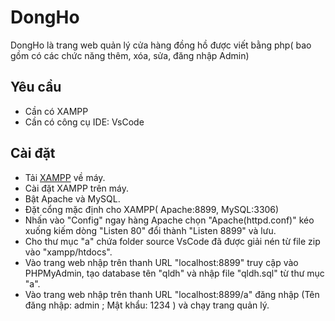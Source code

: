 # DongHo
DongHo là trang web quản lý cửa hàng đồng hồ được viết bằng php( bao gồm có các chức năng thêm, xóa, sửa, đăng nhập Admin)
## Yêu cầu
- Cần có XAMPP
- Cần có công cụ IDE: VsCode
## Cài đặt
- Tải [XAMPP](https://www.apachefriends.org/download.html) về máy.
- Cài đặt XAMPP trên máy.
- Bật Apache và MySQL.
- Đặt cổng mặc định cho XAMPP( Apache:8899, MySQL:3306)
- Nhấn vào "Config" ngay hàng Apache chọn "Apache(httpd.conf)" kéo xuống kiếm dòng "Listen 80" đổi thành "Listen 8899" và lưu.
- Cho thư mục "a" chứa folder source VsCode đã được giải nén từ file zip vào "xampp/htdocs".
- Vào trang web nhập trên thanh URL "localhost:8899" truy cập vào PHPMyAdmin, tạo database tên "qldh" và nhập file "qldh.sql" từ thư mục "a".
- Vào trang web nhập trên thanh URL "localhost:8899/a" đăng nhập (Tên đăng nhập: admin ; Mật khẩu: 1234 ) và chạy trang quản lý.

